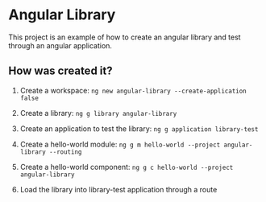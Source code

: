 # Angular Library
This project is an example of how to create an angular library and test through an angular application.

## How was created it?
1. Create a workspace:
`ng new angular-library --create-application false`

2. Create a library:
`ng g library angular-library`

3. Create an application to test the library:
`ng g application library-test`

4. Create a hello-world module:
`ng g m hello-world --project angular-library --routing`

5. Create a hello-world component:
`ng g c hello-world --project angular-library`

6. Load the library into library-test application through a route
